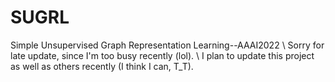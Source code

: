 # SUGRL
Simple Unsupervised Graph Representation Learning--AAAI2022 \\
Sorry for late update, since I'm too busy recently (lol). \\
I plan to update this project as well as others recently (I think I can, T_T).
